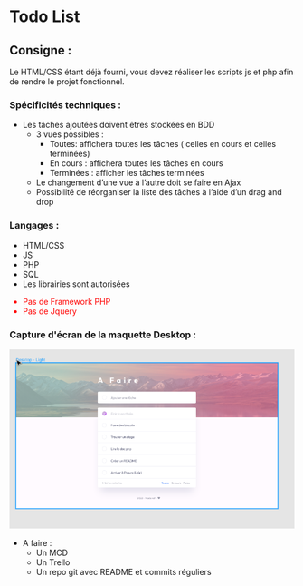 # Todo List
## Consigne :
Le HTML/CSS étant déjà fourni, vous devez réaliser les scripts js et php afin de
rendre le projet fonctionnel.

### Spécificités techniques :

* Les tâches ajoutées doivent êtres stockées en BDD
  * 3 vues possibles :
    * Toutes: affichera toutes les tâches ( celles en cours et celles terminées)
    * En cours : affichera toutes les tâches en cours
    * Terminées : afficher les tâches terminées
  * Le changement d’une vue à l’autre doit se faire en Ajax
  * Possibilité de réorganiser la liste des tâches à l’aide d’un drag and drop

### Langages :
* HTML/CSS
* JS
* PHP
* SQL
* Les librairies sont autorisées
<font color='red'>

* Pas de Framework PHP
* Pas de Jquery

</font>

### Capture d'écran de la maquette Desktop :
![](capture.png)
* A faire :
  * Un MCD
  * Un Trello
  * Un repo git avec README et commits réguliers